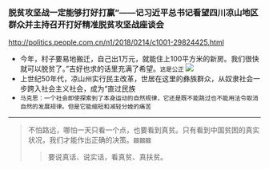 ### 脱贫攻坚战一定能够打好打赢”——记习近平总书记看望四川凉山地区群众并主持召开打好精准脱贫攻坚战座谈会
http://politics.people.com.cn/n1/2018/0214/c1001-29824425.html
- 今年，村子要易地搬迁，自己出1万元，就能住上100平方米的新房。我们很快就可以脱贫了。”吉好也求的话里充满了希望。`这是公正`
![](http://5b0988e595225.cdn.sohucs.com/images/20180911/a73085a4e62f43658ebe6d56445ba353.jpeg)
- 上世纪50年代，凉山州实行民主改革，世居在这里的彝族群众，从奴隶社会一步跨入社会主义社会，成为“直过民族
-  `马克思：一个社会即使探索到了本身运动的自然规律，它还是既不能跳过也不能用法令取消自然的发展规律。但是它能缩短和减轻分娩的痛苦`
---
>不怕路远，哪怕一天只看一个点，也要看到真贫。只有看到中国贫困的真实状况，我们才能作出正确的决策。`龖龖龖`
>>要说真话、说实话，看真贫、真扶贫。